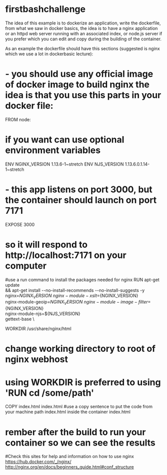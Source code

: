 # firstbashchallenge


The idea of this example is to dockerize an application, write the dockerfile, from what we saw in docker basics, the idea is to have a nginx application or an httpd web server running with an associated index, or node.js server if you prefer which you can edit and copy during the building of the container.

As an example the dockerfile should have this sections (suggested is nginx which we use a lot in dockerbasic lecture):

# - you should use any official image of docker image to build nginx the idea is that you use this parts in your docker file:


FROM node:
# if you want can use optional environment variables

ENV NGINX_VERSION 1.13.6-1~stretch
ENV NJS_VERSION   1.13.6.0.1.14-1~stretch

# - this app listens on port 3000, but the container should launch on port 7171
EXPOSE 3000
#  so it will respond to http://localhost:7171 on your computer

#use a run command to install the packages needed for nginx
RUN apt-get update \
	  && apt-get install --no-install-recommends --no-install-suggests -y \
						nginx=${NGINX_VERSION} \
						nginx-module-xslt=${NGINX_VERSION} \
						nginx-module-geoip=${NGINX_VERSION} \
						nginx-module-image-filter=${NGINX_VERSION} \
						nginx-module-njs=${NJS_VERSION} \
						gettext-base \


WORKDIR /usr/share/nginx/html
# change working directory to root of nginx webhost
# using WORKDIR is preferred to using 'RUN cd /some/path'


COPY index.html index.html
#use a copy sentence to put the code from your machine path index.html inside the container index.html

# rember after the build to run your container so we can see the results



#Check this sites for help and information on how to use nginx
https://hub.docker.com/_/nginx/
http://nginx.org/en/docs/beginners_guide.html#conf_structure
